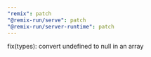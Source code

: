 ```yaml
---
"remix": patch
"@remix-run/serve": patch
"@remix-run/server-runtime": patch
---
```


fix(types): convert undefined to null in an array
